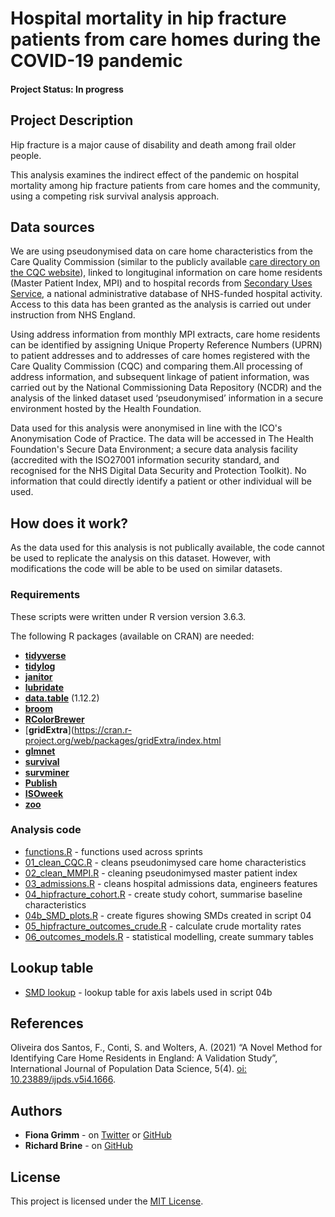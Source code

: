 # Hospital mortality in hip fracture patients from care homes during the COVID-19 pandemic

#### Project Status: In progress

## Project Description

Hip fracture is a major cause of disability and death among frail older people.

This analysis examines the indirect effect of the pandemic on hospital mortality among hip fracture patients from care homes and the community, using a competing risk survival analysis approach. 

## Data sources

We are using pseudonymised data on care home characteristics from the Care Quality Commission (similar to the publicly available [care directory on the CQC website](https://www.cqc.org.uk/files/cqc-care-directory-filters-1-april-2020)), linked to longituginal information on care home residents (Master Patient Index, MPI) and to hospital records from [Secondary Uses Service](https://digital.nhs.uk/services/secondary-uses-service-sus), a national administrative database of NHS-funded hospital activity.
Access to this data has been granted as the analysis is carried out under instruction from NHS England.

Using address information from monthly MPI extracts, care home residents can be
identified by assigning Unique Property Reference Numbers (UPRN) to patient addresses
and to addresses of care homes registered with the Care Quality Commission (CQC) and
comparing them.All processing of address information, and subsequent linkage of patient
information, was carried out by the National Commissioning Data Repository (NCDR)
and the analysis of the linked dataset used ‘pseudonymised’ information in a secure
environment hosted by the Health Foundation. 

Data used for this analysis were anonymised in line with the ICO's Anonymisation Code of Practice. The data will be accessed in The Health Foundation's Secure Data Environment; a secure data analysis facility (accredited with the ISO27001 information security standard, and recognised for the NHS Digital Data Security and Protection Toolkit). No information that could directly identify a patient or other individual will be used.

## How does it work?

As the data used for this analysis is not publically available, the code cannot be used to replicate the analysis on this dataset. However, with modifications the code will be able to be used on similar datasets.  

### Requirements

These scripts were written under R version version 3.6.3.

The following R packages (available on CRAN) are needed: 
* [**tidyverse**](https://www.tidyverse.org/) 
* [**tidylog**](https://cran.r-project.org/web/packages/tidylog/index.html) 
* [**janitor**](https://cran.r-project.org/web/packages/janitor/index.html)
* [**lubridate**](https://cran.r-project.org/web/packages/lubridate/vignettes/lubridate.html)
* [**data.table**](https://cran.r-project.org/web/packages/data.table/index.html) (1.12.2)
* [**broom**](https://cran.r-project.org/web/packages/broom/index.html) 
* [**RColorBrewer**](https://cran.r-project.org/web/packages/RColorBrewer/index.html)
* [**gridExtra**](https://cran.r-project.org/web/packages/gridExtra/index.html
* [**glmnet**](https://cran.r-project.org/web/packages/glmnet/index.html)
* [**survival**](https://cran.r-project.org/web/packages/survival/index.html)
* [**survminer**](https://cran.r-project.org/web/packages/survminer/index.html)
* [**Publish**](https://cran.r-project.org/web/packages/Publish/index.html)
* [**ISOweek**](https://cran.r-project.org/web/packages/ISOweek/index.html)
* [**zoo**](https://cran.r-project.org/web/packages/zoo/index.html)

### Analysis code

* [functions.R](src/functions.R) - functions used across sprints
* [01_clean_CQC.R](src/01_clean_CQC.R) - cleans pseudonimysed care home characteristics
* [02_clean_MMPI.R](src/02_clean_MMPI.R) - cleaning pseudonimysed master patient index
* [03_admissions.R](src/03_admissions.R) - cleans hospital admissions data, engineers features
* [04_hipfracture_cohort.R](src/04_hipfracture_cohort.R) - create study cohort, summarise baseline characteristics 
* [04b_SMD_plots.R](src/04b_SMD_plots.R) - create figures showing SMDs created in script 04
* [05_hipfracture_outcomes_crude.R](src/05_hipfracture_outcomes_crude.R) -  calculate crude mortality rates
* [06_outcomes_models.R](src/06_outcomes_models.R) - statistical modelling, create summary tables

## Lookup table

* [SMD lookup](https://github.com/HFAnalyticsLab/COVID19_carehome_hipfrac_mortality/blob/main/lookup_tables/smd_lookup.xlsx) - lookup table for axis labels used in script 04b

## References

Oliveira dos Santos, F., Conti, S. and Wolters, A. (2021) “A Novel Method for Identifying Care Home Residents in England: A Validation Study”, International Journal of Population Data Science, 5(4). [oi: 10.23889/ijpds.v5i4.1666](https://ijpds.org/article/view/1666).

## Authors

* **Fiona Grimm** - on [Twitter](https://twitter.com/fiona_grimm) or [GitHub](https://github.com/fiona-grimm)
* **Richard Brine** - on [GitHub](https://github.com/richardbrine)

## License
This project is licensed under the [MIT License](https://github.com/HFAnalyticsLab/COVID19_carehome_hipfrac_mortality/blob/master/LICENSE).
